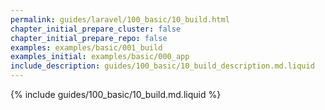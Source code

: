 ```yaml
---
permalink: guides/laravel/100_basic/10_build.html
chapter_initial_prepare_cluster: false
chapter_initial_prepare_repo: false
examples: examples/basic/001_build
examples_initial: examples/basic/000_app
include_description: guides/100_basic/10_build_description.md.liquid
---
```


{% include guides/100_basic/10_build.md.liquid %}
